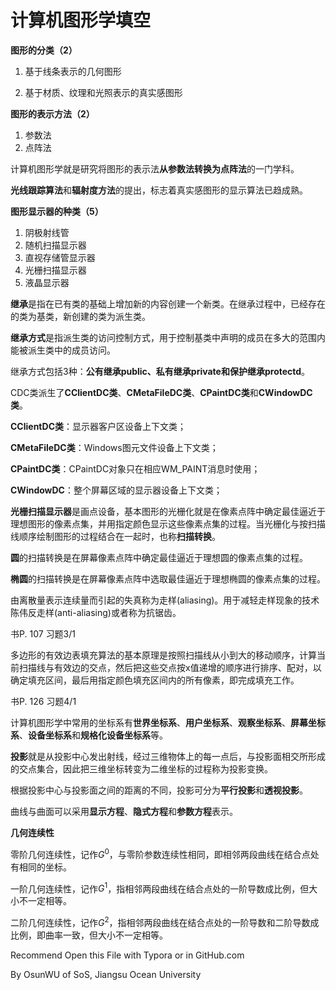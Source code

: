 # 计算机图形学填空

**图形的分类（2）**

1. 基于线条表示的几何图形

2. 基于材质、纹理和光照表示的真实感图形

**图形的表示方法（2）**

1. 参数法
2. 点阵法

计算机图形学就是研究将图形的表示法**从参数法转换为点阵法**的一门学科。

**光线跟踪算法**和**辐射度方法**的提出，标志着真实感图形的显示算法已趋成熟。

**图形显示器的种类（5）**

1. 阴极射线管
2. 随机扫描显示器
3. 直视存储管显示器
4. 光栅扫描显示器
5. 液晶显示器

**继承**是指在已有类的基础上增加新的内容创建一个新类。在继承过程中，已经存在的类为基类，新创建的类为派生类。

**继承方式**是指派生类的访问控制方式，用于控制基类中声明的成员在多大的范围内能被派生类中的成员访问。

继承方式包括3种：**公有继承public、私有继承private和保护继承protectd**。

CDC类派生了**CClientDC类**、**CMetaFileDC类**、**CPaintDC类**和**CWindowDC类**。

**CClientDC类**：显示器客户区设备上下文类；

**CMetaFileDC类**：Windows图元文件设备上下文类；

**CPaintDC类**：CPaintDC对象只在相应WM_PAINT消息时使用；

**CWindowDC**：整个屏幕区域的显示器设备上下文类；

**光栅扫描显示器**是画点设备，基本图形的光栅化就是在像素点阵中确定最佳逼近于理想图形的像素点集，并用指定颜色显示这些像素点集的过程。当光栅化与按扫描线顺序绘制图形的过程结合在一起时，也称**扫描转换**。

**圆**的扫描转换是在屏幕像素点阵中确定最佳逼近于理想圆的像素点集的过程。

**椭圆**的扫描转换是在屏幕像素点阵中选取最佳逼近于理想椭圆的像素点集的过程。

由离散量表示连续量而引起的失真称为走样(aliasing)。用于减轻走样现象的技术陈伟反走样(anti-aliasing)或者称为抗锯齿。

书P. 107 习题3/1

多边形的有效边表填充算法的基本原理是按照扫描线从小到大的移动顺序，计算当前扫描线与有效边的交点，然后把这些交点按x值递增的顺序进行排序、配对，以确定填充区间，最后用指定颜色填充区间内的所有像素，即完成填充工作。

书P. 126 习题4/1

计算机图形学中常用的坐标系有**世界坐标系**、**用户坐标系**、**观察坐标系**、**屏幕坐标系**、**设备坐标系**和**规格化设备坐标系**等。

**投影**就是从投影中心发出射线，经过三维物体上的每一点后，与投影面相交所形成的交点集合，因此把三维坐标转变为二维坐标的过程称为投影变换。

根据投影中心与投影面之间的距离的不同，投影可分为**平行投影**和**透视投影**。

曲线与曲面可以采用**显示方程**、**隐式方程**和**参数方程**表示。

**几何连续性**

零阶几何连续性，记作$G^0$，与零阶参数连续性相同，即相邻两段曲线在结合点处有相同的坐标。

一阶几何连续性，记作$G^1$，指相邻两段曲线在结合点处的一阶导数成比例，但大小不一定相等。

二阶几何连续性，记作$G^2$，指相邻两段曲线在结合点处的一阶导数和二阶导数成比例，即曲率一致，但大小不一定相等。



Recommend Open this File with Typora or in GitHub.com

By OsunWU of SoS, Jiangsu Ocean University





